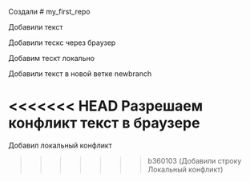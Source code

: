 ﻿Создали # my_first_repo

Добавили текст

Добавили тескс через браузер

Добавим тескт локально

Добавили текст в новой ветке newbranch

<<<<<<< HEAD
Разрешаем конфликт текст в браузере
=======
Добавил локальный конфликт
>>>>>>> b360103 (Добавили строку Локальный конфликт)

